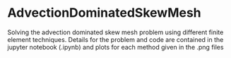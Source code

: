 # AdvectionDominatedSkewMesh

Solving the advection dominated skew mesh problem using different finite element techniques. Details for the problem
and code are contained in the jupyter notebook (.ipynb) and plots for each method given in the .png files
